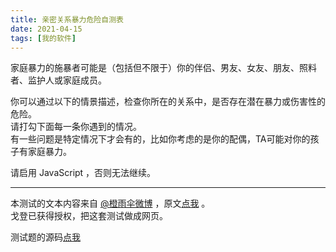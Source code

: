 ```yaml
---
title: 亲密关系暴力危险自测表
date: 2021-04-15
tags: [我的软件]
---
```


家庭暴力的施暴者可能是（包括但不限于）你的伴侣、男友、女友、朋友、照料者、监护人或家庭成员。  

你可以通过以下的情景描述，检查你所在的关系中，是否存在潜在暴力或伤害性的危险。   
请打勾下面每一条你遇到的情况。   
有一些问题是特定情况下才会有的，比如你考虑的是你的配偶，TA可能对你的孩子有家庭暴力。    

<div id="questions">
请启用 JavaScript ，否则无法继续。  
</div><script src='/js/damnfamily.js'></script>

--------

本测试的文本内容来自 [@橙雨伞微博](https://weibo.com/chengyusan) ，原文[点我](https://weibo.com/5939213490/K8LAJeZsa) 。   
戈登已获得授权，把这套测试做成网页。  

测试题的源码[点我](https://gist.github.com/gordonwalkedby/a64862b365660364a4fb2a6adaf841d9)  

